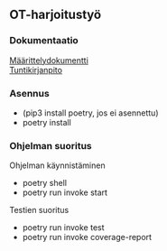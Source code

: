 ## OT-harjoitustyö  

### Dokumentaatio
[Määrittelydokumentti](/dokumentaatio/Määrittelydokumentti.md)  
[Tuntikirjanpito](/dokumentaatio/Tuntikirjanpito.md)


### Asennus
- (pip3 install poetry, jos ei asennettu)
- poetry install

### Ohjelman suoritus

Ohjelman käynnistäminen
- poetry shell
- poetry run invoke start

Testien suoritus
- poetry run invoke test
- poetry run invoke coverage-report

